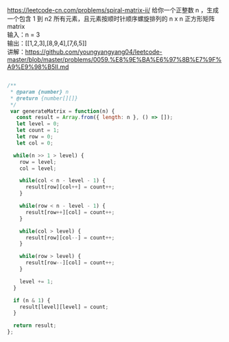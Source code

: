 https://leetcode-cn.com/problems/spiral-matrix-ii/ 
给你一个正整数 n ，生成一个包含 1 到 n2 所有元素，且元素按顺时针顺序螺旋排列的 n x n 正方形矩阵 matrix   
输入：n = 3   
输出：[[1,2,3],[8,9,4],[7,6,5]]   
讲解：https://github.com/youngyangyang04/leetcode-master/blob/master/problems/0059.%E8%9E%BA%E6%97%8B%E7%9F%A9%E9%98%B5II.md  

```js

/**
 * @param {number} n
 * @return {number[][]}
 */
 var generateMatrix = function(n) {
   const result = Array.from({ length: n }, () => []);
   let level = 0;
   let count = 1;
   let row = 0;
   let col = 0;

  while(n >> 1 > level) {
    row = level;
    col = level;

    while(col < n - level - 1) {
      result[row][col++] = count++;
    }

    while(row < n - level - 1) {
      result[row++][col] = count++;
    }

    while(col > level) {
      result[row][col--] = count++;
    }

    while(row > level) {
      result[row--][col] = count++;
    }

    level += 1;
  }

  if (n & 1) {
    result[level][level] = count;
  }

  return result;
};
```
